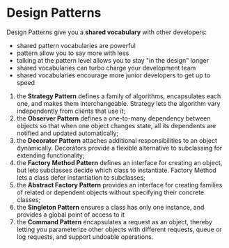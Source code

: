 # Design Patterns

Design Patterns give you a **shared vocabulary** with other developers:

- shared pattern vocabularies are powerful
- pattern allow you to say more with less
- talking at the pattern level allows you to stay "in the design" longer
- shared vocabularies can turbo charge your development team
- shared vocabularies encourage more junior developers to get up to speed

1. the **Strategy Pattern** defines a family of algorithms, encapsulates each one, and makes them interchangeable. Strategy lets the algorithm vary independently from clients that use it;
2. the **Observer Pattern** defines a one-to-many dependency between objects so that when one object changes state, all its dependents are notified and updated automatically;
3. the **Decorator Pattern** attaches additional responsibilities to an object dynamically. Decorators provide a flexible alternative to subclassing for extending functionality;
4. the **Factory Method Pattern** defines an interface for creating an object, but lets subclasses decide which class to instantiate. Factory Method lets a class defer instantiation to subclasses;
5. the **Abstract Factory Pattern** provides an interface for creating families of related or dependent objects without specifying their concrete classes;
6. the **Singleton Pattern** ensures a class has only one instance, and provides a global point of access to it
7. the **Command Pattern** encapsulates a request as an object, thereby letting you parameterize other objects with different requests, queue or log requests, and support undoable operations.
